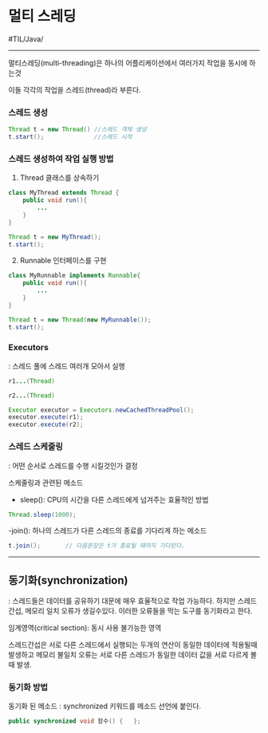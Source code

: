 # 멀티 스레딩
#TIL/Java/

---
멀티스레딩(multi-threading)은 하나의 어플리케이션에서 여러가지 작업을 동시에 하는것

이들 각각의 작업을 스레드(thread)라 부른다.

### 스레드 생성
```java
Thread t = new Thread() //스레드 객체 생성
t.start();              //스레드 시작
```

### 스레드 생성하여 작업 실행 방법
1. Thread 클래스를 상속하기
```java
class MyThread extends Thread {
    public void run(){
        ...
    }
}

Thread t = new MyThread();
t.start();
```

2. Runnable 인터페이스를 구현
```java
class MyRunnable implements Runnable{
    public void run(){
        ...
    }
}

Thread t = new Thread(new MyRunnable());
t.start();
```

### Executors
: 스레드 풀에 스레드 여러개 모아서 실행
```java
r1...(Thread)

r2...(Thread)

Executor executor = Executors.newCachedThreadPool();
executor.execute(r1);
executor.execute(r2);
```

### 스레드 스케줄링
: 어떤 순서로 스레드를 수행 시킬것인가 결정

스케줄링과 관련된 메소드

- sleep(): CPU의 시간을 다른 스레드에게 넘겨주는 효율적인 방법
```java
Thread.sleep(1000);
```


-join(): 하나의 스레드가 다른 스레드의 종료를 기다리게 하는 메소드
```java
t.join();       // 다음문장은 t가 종료될 때까지 기다린다.
```

---

## 동기화(synchronization)
: 스레드들은 데이터를 공유하기 대문에 매우 효율적으로 작업 가능하다. 하지만 스레드 간섭, 메모리 일치 오류가 생길수있다. 이러한 오류들을 막는 도구를 동기화라고 한다.

임계영역(critical section): 동시 사용 불가능한 영역

스레드간섭은 서로 다른 스레드에서 실행되는 두개의 연산이 동일한 데이터에 적용될때 발생하고 메모리 불일치 오류는 서로 다른 스레드가 동일한 데이터 값을 서로 다르게 볼때 발생.

### 동기화 방법

동기화 된 메소드 : synchronized 키워드를 메소드 선언에 붙인다.
```java
public synchronized void 함수() {   };
```



